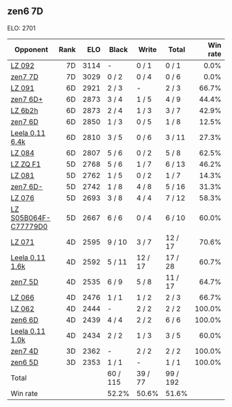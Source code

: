 ## zen6 7D ##

ELO: 2701

Opponent | Rank | ELO | Black | Write | Total | Win rate
---------|-----:|----:|-------|-------|-------|-------:
[LZ 092](LZ%20092.md) | 7D | 3114 | - | 0 / 1 | 0 / 1 | 0.0%
[zen7 7D](zen7%207D.md) | 7D | 3029 | 0 / 2 | 0 / 4 | 0 / 6 | 0.0%
[LZ 091](LZ%20091.md) | 6D | 2921 | 2 / 3 | - | 2 / 3 | 66.7%
[zen7 6D+](zen7%206D+.md) | 6D | 2873 | 3 / 4 | 1 / 5 | 4 / 9 | 44.4%
[LZ 6b2h](LZ%206b2h.md) | 6D | 2873 | 2 / 4 | 1 / 3 | 3 / 7 | 42.9%
[zen7 6D](zen7%206D.md) | 6D | 2850 | 1 / 3 | 0 / 5 | 1 / 8 | 12.5%
[Leela 0.11 6.4k](Leela%200.11%206.4k.md) | 6D | 2810 | 3 / 5 | 0 / 6 | 3 / 11 | 27.3%
[LZ 084](LZ%20084.md) | 6D | 2807 | 5 / 6 | 0 / 2 | 5 / 8 | 62.5%
[LZ ZQ F1](LZ%20ZQ%20F1.md) | 5D | 2768 | 5 / 6 | 1 / 7 | 6 / 13 | 46.2%
[LZ 081](LZ%20081.md) | 5D | 2762 | 1 / 5 | 0 / 2 | 1 / 7 | 14.3%
[zen7 6D-](zen7%206D-.md) | 5D | 2742 | 1 / 8 | 4 / 8 | 5 / 16 | 31.3%
[LZ 076](LZ%20076.md) | 5D | 2693 | 3 / 8 | 4 / 4 | 7 / 12 | 58.3%
[LZ S05B064F-C77779D0](LZ%20S05B064F-C77779D0.md) | 5D | 2667 | 6 / 6 | 0 / 4 | 6 / 10 | 60.0%
[LZ 071](LZ%20071.md) | 4D | 2595 | 9 / 10 | 3 / 7 | 12 / 17 | 70.6%
[Leela 0.11 1.6k](Leela%200.11%201.6k.md) | 4D | 2592 | 5 / 11 | 12 / 17 | 17 / 28 | 60.7%
[zen7 5D](zen7%205D.md) | 4D | 2535 | 6 / 9 | 5 / 8 | 11 / 17 | 64.7%
[LZ 066](LZ%20066.md) | 4D | 2476 | 1 / 1 | 1 / 2 | 2 / 3 | 66.7%
[LZ 062](LZ%20062.md) | 4D | 2444 | - | 2 / 2 | 2 / 2 | 100.0%
[zen6 6D](zen6%206D.md) | 4D | 2439 | 4 / 4 | 2 / 2 | 6 / 6 | 100.0%
[Leela 0.11 1.0k](Leela%200.11%201.0k.md) | 4D | 2434 | 2 / 2 | 1 / 3 | 3 / 5 | 60.0%
[zen7 4D](zen7%204D.md) | 3D | 2362 | - | 2 / 2 | 2 / 2 | 100.0%
[zen6 5D](zen6%205D.md) | 3D | 2353 | 1 / 1 | - | 1 / 1 | 100.0%
Total | | | 60 / 115 | 39 / 77 | 99 / 192 | 
Win rate| | | 52.2% | 50.6% | 51.6% | 
